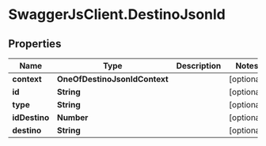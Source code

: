 # SwaggerJsClient.DestinoJsonld

## Properties

| Name          | Type                          | Description | Notes      |
| ------------- | ----------------------------- | ----------- | ---------- |
| **context**   | **OneOfDestinoJsonldContext** |             | [optional] |
| **id**        | **String**                    |             | [optional] |
| **type**      | **String**                    |             | [optional] |
| **idDestino** | **Number**                    |             | [optional] |
| **destino**   | **String**                    |             | [optional] |
